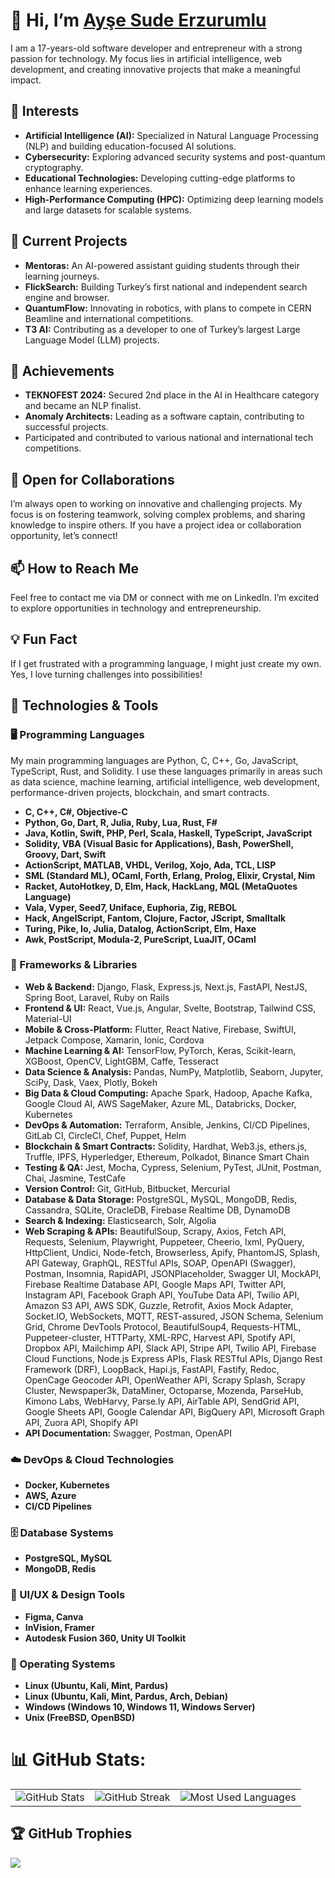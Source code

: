 # 👋 Hi, I’m <span class="badge-base LI-profile-badge" data-locale="tr_TR" data-size="medium" data-theme="dark" data-type="VERTICAL" data-vanity="aysesudeerzurumlu" data-version="v1"><a class="badge-base__link LI-simple-link" href="https://tr.linkedin.com/in/aysesudeerzurumlu?trk=profile-badge">Ayşe Sude Erzurumlu</a></span>
              
I am a 17-years-old software developer and entrepreneur with a strong passion for technology. My focus lies in artificial intelligence, web development, and creating innovative projects that make a meaningful impact.

## 👀 Interests
- **Artificial Intelligence (AI):** Specialized in Natural Language Processing (NLP) and building education-focused AI solutions.
- **Cybersecurity:** Exploring advanced security systems and post-quantum cryptography.
- **Educational Technologies:** Developing cutting-edge platforms to enhance learning experiences.
- **High-Performance Computing (HPC):** Optimizing deep learning models and large datasets for scalable systems.

## 🌱 Current Projects
- **Mentoras:** An AI-powered assistant guiding students through their learning journeys.
- **FlickSearch:** Building Turkey’s first national and independent search engine and browser.
- **QuantumFlow:** Innovating in robotics, with plans to compete in CERN Beamline and international competitions.
- **T3 AI:** Contributing as a developer to one of Turkey’s largest Large Language Model (LLM) projects.

## 🚀 Achievements
- **TEKNOFEST 2024:** Secured 2nd place in the AI in Healthcare category and became an NLP finalist.
- **Anomaly Architects:** Leading as a software captain, contributing to successful projects.
- Participated and contributed to various national and international tech competitions.

## 🌟 Open for Collaborations
I’m always open to working on innovative and challenging projects. My focus is on fostering teamwork, solving complex problems, and sharing knowledge to inspire others. If you have a project idea or collaboration opportunity, let’s connect!

## 📫 How to Reach Me
Feel free to contact me via DM or connect with me on LinkedIn. I’m excited to explore opportunities in technology and entrepreneurship.

## 💡 Fun Fact
If I get frustrated with a programming language, I might just create my own. Yes, I love turning challenges into possibilities!

## 🔧 Technologies & Tools  

### 🖥️ Programming Languages  

My main programming languages are Python, C, C++, Go, JavaScript, TypeScript, Rust, and Solidity. I use these languages primarily in areas such as data science, machine learning, artificial intelligence, web development, performance-driven projects, blockchain, and smart contracts.

- **C, C++, C#, Objective-C**  
- **Python, Go, Dart, R, Julia, Ruby, Lua, Rust, F#**  
- **Java, Kotlin, Swift, PHP, Perl, Scala, Haskell, TypeScript, JavaScript**  
- **Solidity, VBA (Visual Basic for Applications), Bash, PowerShell, Groovy, Dart, Swift**  
- **ActionScript, MATLAB, VHDL, Verilog, Xojo, Ada, TCL, LISP**  
- **SML (Standard ML), OCaml, Forth, Erlang, Prolog, Elixir, Crystal, Nim**  
- **Racket, AutoHotkey, D, Elm, Hack, HackLang, MQL (MetaQuotes Language)**  
- **Vala, Vyper, Seed7, Uniface, Euphoria, Zig, REBOL**  
- **Hack, AngelScript, Fantom, Clojure, Factor, JScript, Smalltalk**  
- **Turing, Pike, Io, Julia, Datalog, ActionScript, Elm, Haxe**  
- **Awk, PostScript, Modula-2, PureScript, LuaJIT, OCaml**

### 🚀 Frameworks & Libraries  
- **Web & Backend:** Django, Flask, Express.js, Next.js, FastAPI, NestJS, Spring Boot, Laravel, Ruby on Rails  
- **Frontend & UI:** React, Vue.js, Angular, Svelte, Bootstrap, Tailwind CSS, Material-UI
- **Mobile & Cross-Platform:** Flutter, React Native, Firebase, SwiftUI, Jetpack Compose, Xamarin, Ionic, Cordova  
- **Machine Learning & AI:** TensorFlow, PyTorch, Keras, Scikit-learn, XGBoost, OpenCV, LightGBM, Caffe, Tesseract
- **Data Science & Analysis:** Pandas, NumPy, Matplotlib, Seaborn, Jupyter, SciPy, Dask, Vaex, Plotly, Bokeh  
- **Big Data & Cloud Computing:** Apache Spark, Hadoop, Apache Kafka, Google Cloud AI, AWS SageMaker, Azure ML, Databricks, Docker, Kubernetes  
- **DevOps & Automation:** Terraform, Ansible, Jenkins, CI/CD Pipelines, GitLab CI, CircleCI, Chef, Puppet, Helm  
- **Blockchain & Smart Contracts:** Solidity, Hardhat, Web3.js, ethers.js, Truffle, IPFS, Hyperledger, Ethereum, Polkadot, Binance Smart Chain  
- **Testing & QA:** Jest, Mocha, Cypress, Selenium, PyTest, JUnit, Postman, Chai, Jasmine, TestCafe  
- **Version Control:** Git, GitHub, Bitbucket, Mercurial  
- **Database & Data Storage:** PostgreSQL, MySQL, MongoDB, Redis, Cassandra, SQLite, OracleDB, Firebase Realtime DB, DynamoDB  
- **Search & Indexing:** Elasticsearch, Solr, Algolia  
- **Web Scraping & APIs:** BeautifulSoup, Scrapy, Axios, Fetch API, Requests, Selenium, Playwright, Puppeteer, Cheerio, lxml, PyQuery, HttpClient, Undici, Node-fetch, Browserless, Apify, PhantomJS, Splash, API Gateway, GraphQL, RESTful APIs, SOAP, OpenAPI (Swagger), Postman, Insomnia, RapidAPI, JSONPlaceholder, Swagger UI, MockAPI, Firebase Realtime Database API, Google Maps API, Twitter API, Instagram API, Facebook Graph API, YouTube Data API, Twilio API, Amazon S3 API, AWS SDK, Guzzle, Retrofit, Axios Mock Adapter, Socket.IO, WebSockets, MQTT, REST-assured, JSON Schema, Selenium Grid, Chrome DevTools Protocol, BeautifulSoup4, Requests-HTML, Puppeteer-cluster, HTTParty, XML-RPC, Harvest API, Spotify API, Dropbox API, Mailchimp API, Slack API, Stripe API, Twilio API, Firebase Cloud Functions, Node.js Express APIs, Flask RESTful APIs, Django Rest Framework (DRF), LoopBack, Hapi.js, FastAPI, Fastify, Redoc, OpenCage Geocoder API, OpenWeather API, Scrapy Splash, Scrapy Cluster, Newspaper3k, DataMiner, Octoparse, Mozenda, ParseHub, Kimono Labs, WebHarvy, Parse.ly API, AirTable API, SendGrid API, Google Sheets API, Google Calendar API, BigQuery API, Microsoft Graph API, Zuora API, Shopify API
- **API Documentation:** Swagger, Postman, OpenAPI


### ☁️ DevOps & Cloud Technologies  
- **Docker, Kubernetes**  
- **AWS, Azure**  
- **CI/CD Pipelines**  

### 🗄️ Database Systems  
- **PostgreSQL, MySQL**  
- **MongoDB, Redis**  

### 🎨 UI/UX & Design Tools  
- **Figma, Canva**
- **InVision, Framer**  
- **Autodesk Fusion 360, Unity UI Toolkit**  

### 🐧 Operating Systems  
- **Linux (Ubuntu, Kali, Mint, Pardus)**
- **Linux (Ubuntu, Kali, Mint, Pardus, Arch, Debian)**  
- **Windows (Windows 10, Windows 11, Windows Server)**  
- **Unix (FreeBSD, OpenBSD)**  



# 📊 GitHub Stats:
<table>
  <tr>
    <td>
      <img src="https://github-readme-stats.vercel.app/api?username=sudeerzurumlu&theme=dark&hide_border=false&include_all_commits=true&count_private=true" alt="GitHub Stats">
    </td>
    <td>
      <img src="https://github-readme-streak-stats.herokuapp.com/?user=sudeerzurumlu&theme=dark&hide_border=false" alt="GitHub Streak">
    </td>
    <td>
      <img src="https://github-readme-stats.vercel.app/api/top-langs/?username=sudeerzurumlu&theme=dark&hide_border=false&layout=compact" alt="Most Used Languages">
    </td>
  </tr>
</table>



## 🏆 GitHub Trophies
![](https://github-profile-trophy.vercel.app/?username=sudeerzurumlu&theme=radical&no-frame=false&no-bg=true&margin-w=10&combine_all_yearly_contributions=true&column=9)

<!--
## ✍️ Random Dev Quote
<img src="https://quotes-github-readme.vercel.app/api?type=horizontal&theme=dark"> -->

<!--[![](https://visitcount.itsvg.in/api?id=sudeerzurumlu&icon=2&color=0)](https://visitcount.itsvg.in)-->
<!--![](https://github-readme-stats.vercel.app/api/top-langs/?username=sudeerzurumlu&theme=dark&hide_border=false&include_all_commits=true&count_private=true&layout=compact)-->

